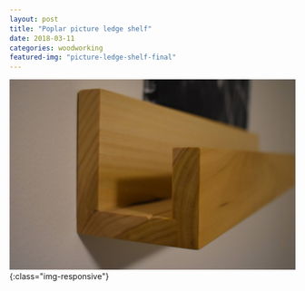 ```yaml
---
layout: post
title: "Poplar picture ledge shelf"
date: 2018-03-11
categories: woodworking 
featured-img: "picture-ledge-shelf-final"
---
```




![picture-ledge-shelf-final](/assets/img/posts/picture-ledge-shelf-final.jpg){:class="img-responsive"}
